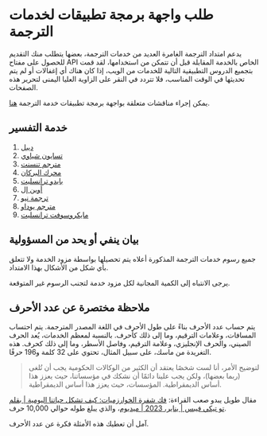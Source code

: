 # طلب واجهة برمجة تطبيقات لخدمات الترجمة

يدعم امتداد الترجمة الغامرة العديد من خدمات الترجمة، بعضها يتطلب منك التقديم للحصول على مفتاح API الخاص بالخدمة المقابلة قبل أن تتمكن من استخدامها، لقد قمت بتجميع الدروس التطبيقية التالية للخدمات من الويب، إذا كان هناك أي إغفالات أو لم يتم تحديثها في الوقت المناسب، فلا تتردد في النقر على الزاوية العليا اليمنى لتحرير هذه الصفحات.

يمكن إجراء مناقشات متعلقة بواجهة برمجة تطبيقات خدمة الترجمة [هنا](https://github.com/immersive-translate/immersive-translate/issues/137).

## خدمة التفسير

1. [ديبل](./services/deepL.md)
2. [تسايون شياوي](./services/caiyun.md)
3. [مترجم تنسنت](./services/tencent.md)
4. [محرك البركان](./services/volcano.md)
5. [بايدو ترانسليت](./services/baidu.md)
6. [أوبن إل](./services/openL.md)
7. [ترجمة نيو](./services/niu.md)
8. [مترجم يوداو](./services/youdao.md)
9. [مايكروسوفت ترانسليت](./services/azure.md)

## بيان ينفي أو يحد من المسؤولية

جميع رسوم خدمات الترجمة المذكورة أعلاه يتم تحصيلها بواسطة مزود الخدمة ولا تتعلق بأي شكل من الأشكال بهذا الامتداد.

يرجى الانتباه إلى الكمية المجانية لكل مزود خدمة لتجنب الرسوم غير المتوقعة.

## ملاحظة مختصرة عن عدد الأحرف

يتم حساب عدد الأحرف بناءً على طول الأحرف في اللغة المصدر المترجمة. يتم احتساب المسافات، وعلامات الترقيم، وما إلى ذلك كأحرف. بالنسبة لمعظم الخدمات، يُعد الحرف الصيني، والحرف الإنجليزي، وعلامة الترقيم، وفاصل الأسطر، وما إلى ذلك كحرف. هذه التغريدة من ماسك، على سبيل المثال، تحتوي على 32 كلمة و196 حرفًا.

> لتوضيح الأمر، أنا لست شخصًا يعتقد أن الكثير من الوكالات الحكومية يجب أن تُلغى (ربما بعضها)، ولكن يجب علينا دائمًا أن نشكك في مؤسساتنا، حيث يعزز هذا أساس الديمقراطية. المؤسسات، حيث يعزز هذا أساس الديمقراطية.

مقال طويل يبدو صعب القراءة: [فك شفرة الخوارزميات: كيف تشكل حياتنا اليومية | بقلم تو تيكي فيبس | يناير، 2023 | ميديوم](https://twotechievibes.medium.com/algorithms-unlocked-how-they're-shaping-our-everyday-lives-6261fa1dbad)، والذي يبلغ طوله حوالي 10,000 حرف.

آمل أن تعطيك هذه الأمثلة فكرة عن عدد الأحرف.
